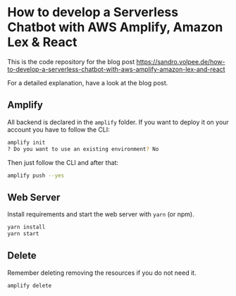 # How to develop a Serverless Chatbot with AWS Amplify, Amazon Lex & React

This is the code repository for the blog post https://sandro.volpee.de/how-to-develop-a-serverless-chatbot-with-aws-amplify-amazon-lex-and-react 

For a detailed explanation, have a look at the blog post.

## Amplify 

All backend is declared in the `amplify` folder. If you want to deploy it on your account you have to follow the CLI:

```bash
amplify init
? Do you want to use an existing environment? No
```
Then just follow the CLI and after that:

```zsh
amplify push --yes
```

## Web Server

Install requirements and start the web server with `yarn` (or npm). 

```bash
yarn install
yarn start
```

## Delete

Remember deleting removing the resources if you do not need it.

```bash
amplify delete
```
